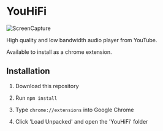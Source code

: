 # YouHiFi

![ScreenCapture](./screencapture.gif)

High quality and low bandwidth audio player from YouTube.

Available to install as a chrome extension.

## Installation

1. Download this repository

2. Run `npm install`

3. Type `chrome://extensions` into Google Chrome

4. Click 'Load Unpacked' and open the 'YouHiFi' folder

